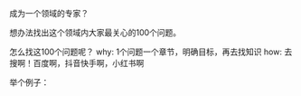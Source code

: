 成为一个领域的专家？

想办法找出这个领域内大家最关心的100个问题。

怎么找这100个问题呢？
why: 1个问题一个章节，明确目标，再去找知识
how: 去搜啊！百度啊，抖音快手啊，小红书啊


举个例子：

